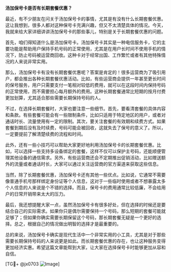 **汤加保号卡是否有长期套餐优惠？**

最近，有不少朋友在问关于汤加保号卡的事情，尤其是有没有什么长期套餐优惠。这让我想到，很多人都对这种保号卡充满兴趣，但又不太清楚具体的情况。今天，我就来给大家详细讲讲汤加保号卡的那些事儿，特别是关于长期套餐优惠的问题。

首先，咱们得知道什么是汤加保号卡。汤加保号卡其实是一种电信服务卡，它的主要功能是帮助用户保持手机号码的正常使用，尤其是在用户长时间不使用手机的情况下，防止号码被运营商回收。这种卡对于经常出国、工作繁忙或者有其他特殊情况的人来说非常实用。

那么，汤加保号卡有没有长期套餐优惠呢？答案是肯定的！很多运营商为了吸引用户，都会推出各种长期套餐优惠活动。比如，有些运营商会提供一年甚至更长时间的保号服务，用户只需要支付一笔相对较低的费用，就可以在这段时间内保持号码的正常使用，而不需要担心每月额外的费用。这种长期套餐通常比短期的按月付费更加划算，尤其适合那些需要长期保持号码的人。

不过，在选择长期套餐时，大家也要注意一些细节。首先，要看清套餐的具体内容和条款。有些套餐可能会有一些限制条件，比如只适用于特定地区的用户，或者对通话时长、流量使用有一定的限制。其次，要关注套餐的有效期和续费方式。如果套餐到期后没有及时续费，号码可能会被回收，这就失去了保号的意义了。所以，一定要提前了解清楚续费的流程和时间。

此外，还有一些小技巧可以帮助大家更好地利用汤加保号卡的长期套餐优惠。比如，可以选择一些支持多设备绑定的套餐，这样不仅可以保护主号码，还能顺便管理其他设备的通信需求。另外，有些运营商还会不定期推出促销活动，比如赠送额外的流量或者通话时长，大家可以通过关注运营商的官方渠道来获取这些信息。

当然，除了长期套餐优惠，汤加保号卡还有其他一些优点。比如说，它通常不需要像普通手机号那样绑定身份证等个人信息，这对于一些临时使用或者不想暴露太多个人信息的人来说是个不错的选择。而且，保号卡的费用通常比较低廉，不会给用户的日常开销带来太大的压力。

最后，我还想提醒大家一点，虽然汤加保号卡有很多好处，但在选择的时候还是要结合自己的实际需求。如果你只是偶尔需要保持一个号码，那么短期的套餐可能就足够了；但如果你确实需要长期保留这个号码，那长期套餐无疑是一个更好的选择。总之，根据自己的情况做出明智的选择才是最重要的。

总的来说，汤加保号卡确实是现代生活中一个非常实用的小工具，尤其是对于那些需要长期保持号码的人来说更是如此。而长期套餐优惠的存在，也让这种服务变得更加经济实惠。希望这篇文章能帮到大家，让大家在选择保号卡时能够更加从容和自信。

[TG💪+ @jx0703 ![Image](https://github.com/user-attachments/assets/dbca1d08-cadb-493c-b0ec-ad6f7a83f270)]